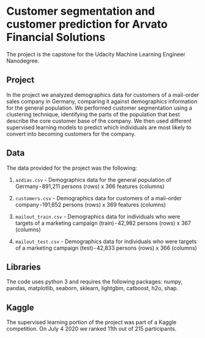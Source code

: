 # Customer segmentation and customer prediction for Arvato Financial Solutions

The project is the capstone for the Udacity Machine Learning Engineer Nanodegree. 


## Project

In the project we analyzed demographics data for customers of a mail-order sales company in Germany, comparing it against demographics information for the general population. We performed customer segmentation using a clustering technique, identifying the parts of the population that best describe the core customer base of the company. We then used different supervised learning models to predict which individuals are most likely to convert into becoming customers for the company.


## Data 

The data provided for the project was the following:

1. `azdias.csv` - Demographics data for the general population of Germany - 891,211 persons (rows) x 366 features (columns)

2. `customers.csv` - Demographics data for customers of a mail-order company - 191,652 persons (rows) x 369 features (columns)

3. `mailout_train.csv` - Demographics data for individuals who were targets of a marketing campaign (train) - 42,982 persons (rows) x 367 (columns)

4. `mailout_test.csv` - Demographics data for individuals who were targets of a marketing campaign (test) - 42,833 persons (rows) x 366 (columns)


## Libraries
The code uses python 3 and requires the following packages: numpy, pandas, matplotlib, seaborn, sklearn, lightgbm, catboost, h2o, shap.

## Kaggle
The supervised learning portion of the project was part of a Kaggle competition. On July 4 2020 we ranked 11th out of 215 participants.
